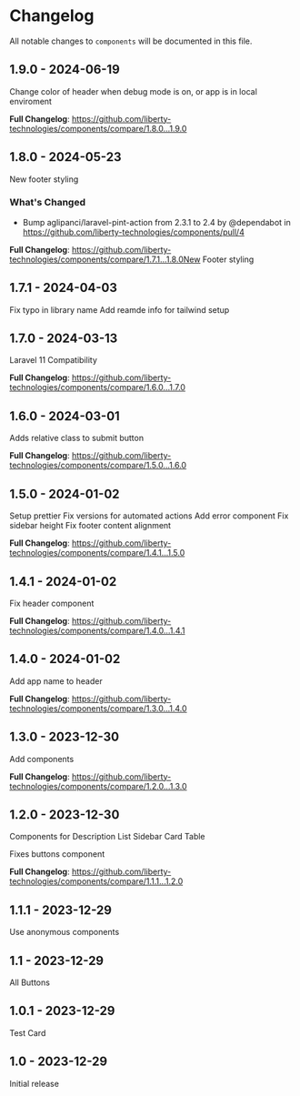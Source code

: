 # Changelog

All notable changes to `components` will be documented in this file.

## 1.9.0 - 2024-06-19

Change color of header when debug mode is on, or app is in local enviroment

**Full Changelog**: https://github.com/liberty-technologies/components/compare/1.8.0...1.9.0

## 1.8.0 - 2024-05-23

New footer styling

### What's Changed

* Bump aglipanci/laravel-pint-action from 2.3.1 to 2.4 by @dependabot in https://github.com/liberty-technologies/components/pull/4

**Full Changelog**: https://github.com/liberty-technologies/components/compare/1.7.1...1.8.0New Footer styling

## 1.7.1 - 2024-04-03

Fix typo in library name
Add reamde info for tailwind setup

## 1.7.0 - 2024-03-13

Laravel 11 Compatibility

**Full Changelog**: https://github.com/liberty-technologies/components/compare/1.6.0...1.7.0

## 1.6.0 - 2024-03-01

Adds relative class to submit button

**Full Changelog**: https://github.com/liberty-technologies/components/compare/1.5.0...1.6.0

## 1.5.0 - 2024-01-02

Setup prettier
Fix versions for automated actions
Add error component
Fix sidebar height
Fix footer content alignment

**Full Changelog**: https://github.com/liberty-technologies/components/compare/1.4.1...1.5.0

## 1.4.1 - 2024-01-02

Fix header component

**Full Changelog**: https://github.com/liberty-technologies/components/compare/1.4.0...1.4.1

## 1.4.0 - 2024-01-02

Add app name to header

**Full Changelog**: https://github.com/liberty-technologies/components/compare/1.3.0...1.4.0

## 1.3.0 - 2023-12-30

Add components

**Full Changelog**: https://github.com/liberty-technologies/components/compare/1.2.0...1.3.0

## 1.2.0 - 2023-12-30

Components for
Description List
Sidebar
Card
Table

Fixes buttons component

**Full Changelog**: https://github.com/liberty-technologies/components/compare/1.1.1...1.2.0

## 1.1.1 - 2023-12-29

Use anonymous components

## 1.1 - 2023-12-29

All Buttons

## 1.0.1 - 2023-12-29

Test Card

## 1.0 - 2023-12-29

Initial release
